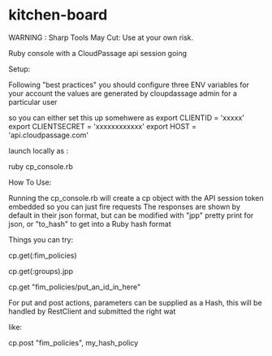 kitchen-board
=============
WARNING : Sharp Tools May Cut: Use at your own risk.

Ruby console with a CloudPassage api session going

Setup:

Following "best practices" you should configure three ENV variables for your account
the values are generated by cloupdassage admin for a particular user

so you can either set this up somehwere as
export CLIENTID = 'xxxxx'
export CLIENTSECRET  = 'xxxxxxxxxxxx'
export HOST = 'api.cloudpassage.com'

launch locally as :

ruby cp_console.rb


How To Use:

Running the cp_console.rb will create a cp object with the API session token embedded so you can just fire requests
The responses are shown by default in their json format, but can be modified with "jpp" pretty print
for json, or "to_hash" to get into a Ruby hash format


Things you can try:

cp.get(:fim_policies)

cp.get(:groups).jpp

cp.get "fim_policies/put_an_id_in_here"

For put and post actions, parameters can be supplied as a Hash,
 this will be handled by RestClient and submitted the right wat

like:

cp.post "fim_policies", my_hash_policy




